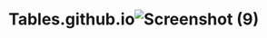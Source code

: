 # Tables.github.io![Screenshot (9)](https://user-images.githubusercontent.com/114304964/192535352-25f2a788-57c3-443d-85b4-026feacd2d04.png)
